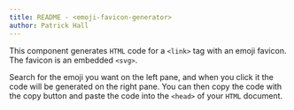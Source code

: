 ```yaml
---
title: README - <emoji-favicon-generator>
author: Patrick Hall
---
```


This component generates `HTML` code for a `<link>` tag with an emoji favicon.
The favicon is an embedded `<svg>`.

Search for the emoji you want on the left pane, and when you click it the code
will be generated on the right pane. You can then copy the code with the copy
button and paste the code into the `<head>` of your `HTML` document.
